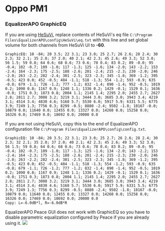 # Oppo PM1
### EqualizerAPO GraphicEQ
If you are using [HeSuVi](https://sourceforge.net/projects/hesuvi/), replace contents of HeSuVi's eq file `C:\Program Files\EqualizerAPO\config\HeSuVi\eq.txt` with this line and set global volume for both channels from HeSuVi UI to **-60**.
```
GraphicEQ: 10 -84; 20 3.5; 22 3.1; 23 3.0; 25 2.7; 26 2.6; 28 2.4; 30 2.3; 32 2.1; 35 2.0; 37 2.0; 40 2.1; 42 2.3; 45 2.6; 49 3.3; 52 3.0; 56 1.5; 59 0.8; 64 0.6; 68 0.6; 73 0.6; 78 0.4; 83 0.2; 89 -0.0; 95 -0.4; 102 -0.7; 109 -1.0; 117 -1.3; 125 -1.6; 134 -2.0; 143 -2.2; 153 -2.4; 164 -2.3; 175 -2.5; 188 -2.6; 201 -2.4; 215 -2.3; 230 -2.0; 246 -2.0; 263 -2.2; 282 -2.4; 301 -2.5; 323 -2.3; 345 -1.8; 369 -1.2; 395 -0.5; 423 0.0; 452 -0.5; 484 -1.1; 518 -1.3; 554 -1.2; 593 -0.9; 635 -0.8; 679 -1.1; 726 -1.2; 777 -1.2; 832 -1.4; 890 -1.4; 952 -0.5; 1019 0.2; 1090 0.8; 1167 0.9; 1248 1.1; 1336 0.2; 1429 -0.1; 1529 0.1; 1636 -0.0; 1751 0.3; 1873 0.8; 2004 1.1; 2145 1.4; 2295 2.0; 2455 2.7; 2627 2.8; 2811 2.7; 3008 3.2; 3219 3.1; 3444 3.0; 3685 3.0; 3943 3.4; 4219 3.1; 4514 3.4; 4830 4.6; 5168 5.7; 5530 6.0; 5917 5.9; 6331 5.5; 6775 3.9; 7249 1.3; 7756 0.3; 8299 -0.5; 8880 -2.4; 9502 -1.8; 10167 -0.0; 10879 0.0; 11640 0.0; 12455 0.0; 13327 0.0; 14260 0.0; 15258 0.0; 16326 0.0; 17469 0.0; 18692 0.0; 20000 0.0
```
If you are not using HeSuVi, copy this to the end of EqualizerAPO configuration file `C:\Program Files\EqualizerAPO\config\config.txt`.
```
GraphicEQ: 10 -84; 20 3.5; 22 3.1; 23 3.0; 25 2.7; 26 2.6; 28 2.4; 30 2.3; 32 2.1; 35 2.0; 37 2.0; 40 2.1; 42 2.3; 45 2.6; 49 3.3; 52 3.0; 56 1.5; 59 0.8; 64 0.6; 68 0.6; 73 0.6; 78 0.4; 83 0.2; 89 -0.0; 95 -0.4; 102 -0.7; 109 -1.0; 117 -1.3; 125 -1.6; 134 -2.0; 143 -2.2; 153 -2.4; 164 -2.3; 175 -2.5; 188 -2.6; 201 -2.4; 215 -2.3; 230 -2.0; 246 -2.0; 263 -2.2; 282 -2.4; 301 -2.5; 323 -2.3; 345 -1.8; 369 -1.2; 395 -0.5; 423 0.0; 452 -0.5; 484 -1.1; 518 -1.3; 554 -1.2; 593 -0.9; 635 -0.8; 679 -1.1; 726 -1.2; 777 -1.2; 832 -1.4; 890 -1.4; 952 -0.5; 1019 0.2; 1090 0.8; 1167 0.9; 1248 1.1; 1336 0.2; 1429 -0.1; 1529 0.1; 1636 -0.0; 1751 0.3; 1873 0.8; 2004 1.1; 2145 1.4; 2295 2.0; 2455 2.7; 2627 2.8; 2811 2.7; 3008 3.2; 3219 3.1; 3444 3.0; 3685 3.0; 3943 3.4; 4219 3.1; 4514 3.4; 4830 4.6; 5168 5.7; 5530 6.0; 5917 5.9; 6331 5.5; 6775 3.9; 7249 1.3; 7756 0.3; 8299 -0.5; 8880 -2.4; 9502 -1.8; 10167 -0.0; 10879 0.0; 11640 0.0; 12455 0.0; 13327 0.0; 14260 0.0; 15258 0.0; 16326 0.0; 17469 0.0; 18692 0.0; 20000 0.0
Copy: L=-6.0dB*l, R=-6.0dB*R
```
EqualizerAPO Peace GUI does not work with GraphicEQ so you have to disable parametric equalization configured by Peace if you are already using it.
![](https://raw.githubusercontent.com/jaakkopasanen/AutoEq/master/results/SBAF-Serious/headphoncecom/onear/Oppo%20PM1/Oppo%20PM1.png)
